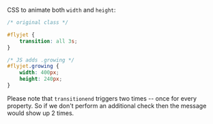 CSS to animate both `width` and `height`:

```css
/* original class */

#flyjet {
    transition: all 3s;
}

/* JS adds .growing */
#flyjet.growing {
    width: 400px;
    height: 240px;
}
```

Please note that `transitionend` triggers two times -- once for every property. So if we don't perform an additional check then the message would show up 2 times.
